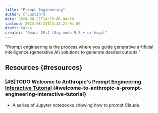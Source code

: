 ```yaml
---
title: "Prompt Engineering"
author: ["Justin"]
date: 2024-08-21T14:23:00-04:00
lastmod: 2024-08-21T14:32:21-04:00
draft: false
creator: "Emacs 29.4 (Org mode 9.8 + ox-hugo)"
---
```


"Prompt engineering is the process where you guide generative artificial intelligence (generative AI) solutions to generate desired outputs."

<div class="outline-1 jvc">

## Resources {#resources}

<div class="outline-2 jvc">

### <span class="org-priority priority-B">[#B]</span><span class="org-todo todo TODO">TODO</span> [Welcome to Anthropic's Prompt Engineering Interactive Tutorial](https://github.com/anthropics/courses/tree/master/prompt_engineering_interactive_tutorial) {#welcome-to-anthropic-s-prompt-engineering-interactive-tutorial}

-   A series of Jupyter notebooks showing how to prompt Claude.

</div>

</div>
